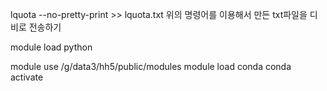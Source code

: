 lquota --no-pretty-print >> lquota.txt
위의 명령어를 이용해서 만든 txt파일을 디비로 전송하기

module load python

module use /g/data3/hh5/public/modules
module load conda
conda activate